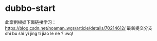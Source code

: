 # dubbo-start
此案例根据下面链接学习：
https://blog.csdn.net/noaman_wgs/article/details/70214612/
最新提交分支
shi bu shi yi jing ti jiao le ne ?`:wq!

